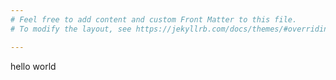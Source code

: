 ```yaml
---
# Feel free to add content and custom Front Matter to this file.
# To modify the layout, see https://jekyllrb.com/docs/themes/#overriding-theme-defaults

---
```

hello world
